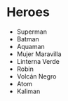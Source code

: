 # Heroes

* Superman
* Batman
* Aquaman
* Mujer Maravilla
* Linterna Verde
* Robin
* Volcán Negro
* Atom
* Kaliman

